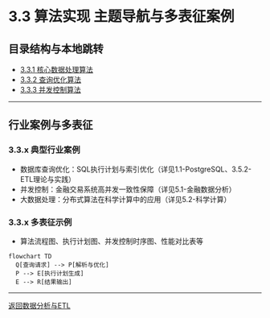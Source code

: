 # 3.3 算法实现 主题导航与多表征案例

## 目录结构与本地跳转

- [3.3.1 核心数据处理算法](./3.3.1-核心数据处理算法.md)
- [3.3.2 查询优化算法](./3.3.2-查询优化算法.md)
- [3.3.3 并发控制算法](./3.3.3-并发控制算法.md)

---

## 行业案例与多表征

### 3.3.x 典型行业案例

- 数据库查询优化：SQL执行计划与索引优化（详见1.1-PostgreSQL、3.5.2-ETL理论与实践）
- 并发控制：金融交易系统高并发一致性保障（详见5.1-金融数据分析）
- 大数据处理：分布式算法在科学计算中的应用（详见5.2-科学计算）

### 3.3.x 多表征示例

- 算法流程图、执行计划图、并发控制时序图、性能对比表等

```mermaid
flowchart TD
  Q[查询请求] --> P[解析与优化]
  P --> E[执行计划生成]
  E --> R[结果输出]
```

---

[返回数据分析与ETL](../3.5-数据分析与ETL/README.md)
